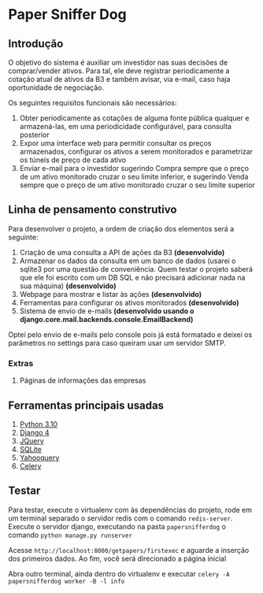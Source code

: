 # Paper Sniffer Dog

## Introdução

O objetivo do sistema é auxiliar um investidor nas suas decisões de comprar/vender ativos. Para tal, ele deve registrar periodicamente a cotação atual de ativos da B3 e também avisar, via e-mail, caso haja oportunidade de negociação.

Os seguintes requisitos funcionais são necessários:

1. Obter periodicamente as cotações de alguma fonte pública qualquer e armazená-las, em uma periodicidade configurável, para consulta posterior
2. Expor uma interface web para permitir consultar os preços armazenados, configurar os ativos a serem monitorados e parametrizar os túneis de preço de cada ativo
3. Enviar e-mail para o investidor sugerindo Compra sempre que o preço de um ativo monitorado cruzar o seu limite inferior, e sugerindo Venda sempre que o preço de um ativo monitorado cruzar o seu limite superior


## Linha de pensamento construtivo

Para desenvolver o projeto, a ordem de criação dos elementos será a seguinte:

1. Criação de uma consulta a API de ações da B3 **(desenvolvido)**
2. Armazenar os dados da consulta em um banco de dados (usarei o sqlite3 por uma questão de conveniência. Quem testar o projeto saberá que ele foi escrito com um DB SQL e não precisará adicionar nada na sua máquina) **(desenvolvido)**
3. Webpage para mostrar e listar às ações **(desenvolvido)**
4. Ferramentas para configurar os ativos monitorados **(desenvolvido)**
5. Sistema de envio de e-mails **(desenvolvido usando o django.core.mail.backends.console.EmailBackend)**

Optei pelo envio de e-mails pelo console pois já está formatado e deixei os parâmetros no settings para caso queiram usar um servidor SMTP.

### Extras
1. Páginas de informações das empresas

## Ferramentas principais usadas

1. [Python 3.10](https://docs.python.org/3/)
2. [Django 4](https://docs.djangoproject.com/pt-br/4.0/)
3. [JQuery](https://api.jquery.com/)
4. [SQLite](https://www.sqlite.org/docs.html)
5. [Yahooquery](https://yahooquery.dpguthrie.com/)
6. [Celery](https://docs.celeryq.dev/en/latest/index.html)


## Testar

Para testar, execute o virtualenv com às dependências do projeto, rode em um terminal separado o servidor redis com o comando ```redis-server```. Execute o servidor django, executando na pasta ```papersnifferdog``` o comando ```python manage.py runserver```


Acesse ```http://localhost:8000/getpapers/firstexec``` e aguarde a inserção dos primeiros dados. Ao fim, você será direcionado a página inicial

Abra outro terminal, ainda dentro do virtualenv e executar ```celery -A papersnifferdog worker -B -l info```